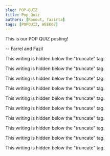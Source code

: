 ```yaml
---
slug: POP-QUIZ
title: Pop Quiz
authors: [Rooout, fazirta]
tags: [POPQUIZ, WEEK07]
---
```


This is our POP QUIZ posting!

-- Farrel and Fazil

<!--truncate-->

This writing is hidden below the "truncate" tag.

This writing is hidden below the "truncate" tag.

This writing is hidden below the "truncate" tag.

This writing is hidden below the "truncate" tag.

This writing is hidden below the "truncate" tag.

This writing is hidden below the "truncate" tag.

This writing is hidden below the "truncate" tag.

This writing is hidden below the "truncate" tag.

This writing is hidden below the "truncate" tag.

This writing is hidden below the "truncate" tag.
